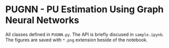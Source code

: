 # PUGNN - PU Estimation Using Graph Neural Networks

All classes defined in `PUGNN.py`. The API is briefly discused in `sample.ipynb`.
The figures are saved with `*.png` extension beside of the notebook.
